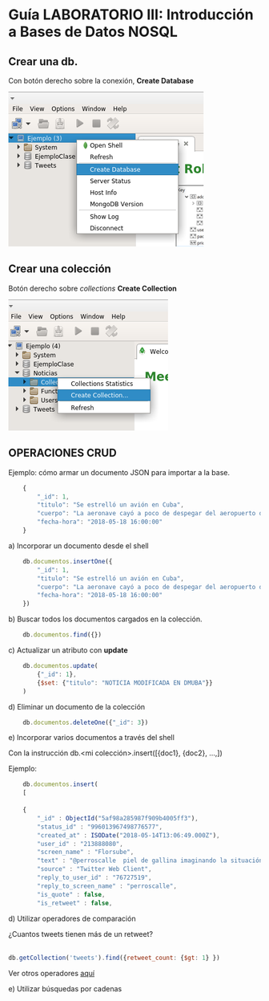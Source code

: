 # Guía LABORATORIO III: Introducción a Bases de Datos NOSQL

## Crear una db. 
Con botón derecho sobre la conexión, __Create Database__


![crear db](./img/creardb.png)


## Crear una colección
Botón derecho sobre *collections* __Create Collection__

![crear col](./img/crearcol.png)


## OPERACIONES CRUD

Ejemplo: cómo armar un documento JSON para importar a la base.

```javascript
    { 
        "_id": 1,
        "titulo": "Se estrelló un avión en Cuba",
        "cuerpo": "La aeronave cayó a poco de despegar del aeropuerto de La Habana. Era un Boeing 737 de una compañía aérea subsidiaria de Cubana de Aviación. El presidente cubano Miguel Díaz-Canel se dirigió de inmediato al lugar del accidente.",
        "fecha-hora": "2018-05-18 16:00:00"
    }
```

a) Incorporar un documento desde el shell

```javascript
    db.documentos.insertOne({ 
        "_id": 1,
        "titulo": "Se estrelló un avión en Cuba",
        "cuerpo": "La aeronave cayó a poco de despegar del aeropuerto de La Habana. Era un Boeing 737 de una compañía aérea subsidiaria de Cubana de Aviación. El presidente cubano Miguel Díaz-Canel se dirigió de inmediato al lugar del accidente.",
        "fecha-hora": "2018-05-18 16:00:00"
    })
```    

b) Buscar todos los documentos cargados en la colección.
```javascript
    db.documentos.find({})
```

c) Actualizar un atributo con __update__

```javascript
    db.documentos.update(
        {"_id": 1},
        {$set: {"titulo": "NOTICIA MODIFICADA EN DMUBA"}}
    )
```

d) Eliminar un documento de la colección

```javascript
    db.documentos.deleteOne({"_id": 3})
```
    
e) Incorporar varios documentos a través del shell

Con la instrucción db.<mi colección>.insert([{doc1}, {doc2}, ...,])

Ejemplo:

```javascript
    db.documentos.insert(
    [
        
    {
        "_id" : ObjectId("5af98a285987f909b4005ff3"),
        "status_id" : "996013967498776577",
        "created_at" : ISODate("2018-05-14T13:06:49.000Z"),
        "user_id" : "213888080",
        "screen_name" : "Florsube",
        "text" : "@perroscalle  piel de gallina imaginando la situación de Alejandro!cada uno con sus montruos, jajaja, y nosotros preocupados por el dólar y la inflación! tiburón, qué buscas en la orilla?",
        "source" : "Twitter Web Client",
        "reply_to_user_id" : "76727519",
        "reply_to_screen_name" : "perroscalle",
        "is_quote" : false,
        "is_retweet" : false,
```

d) Utilizar operadores de comparación

¿Cuantos tweets tienen más de un retweet?

```javascript

db.getCollection('tweets').find({retweet_count: {$gt: 1} })

```
Ver otros operadores [aquí](https://docs.mongodb.com/manual/reference/operator/query-comparison/)

e) Utilizar búsquedas por cadenas








